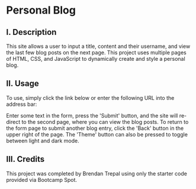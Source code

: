# Personal Blog






## I. Description
This site allows a user to input a title, content and their username, and view the last few blog posts on the next page. This project uses multiple pages of HTML, CSS, and JavaScript to dynamically create and style a personal blog. 

## II. Usage
To use, simply click the link below or enter the following URL into the address bar:



Enter some text in the form, press the 'Submit' button, and the site will re-direct to the second page, where you can view the blog posts. To return to the form page to submit another blog entry, click the 'Back' button in the upper right of the page. The 'Theme' button can also be pressed to toggle between light and dark mode.

## III. Credits
This project was completed by Brendan Trepal using only the starter code provided via Bootcamp Spot.
